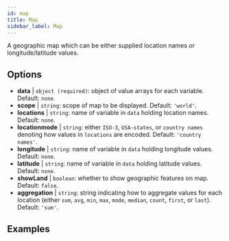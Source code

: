 ```yaml
---
id: map
title: Map
sidebar_label: Map
---
```


A geographic map which can be either supplied location names or longitude/latitude values.

## Options

* __data__ | `object (required)`: object of value arrays for each variable. Default: `none`.
* __scope__ | `string`: scope of map to be displayed. Default: `'world'`.
* __locations__ | `string`: name of variable in `data` holding location names. Default: `none`.
* __locationmode__ | `string`: either `ISO-3`, `USA-states`, or `country names` denoting how values in `locations` are encoded. Default: `'country names'`.
* __longitude__ | `string`: name of variable in `data` holding longitude values. Default: `none`.
* __latitude__ | `string`: name of variable in `data` holding latitude values. Default: `none`.
* __showLand__ | `boolean`: whether to show geographic features on map. Default: `false`.
* __aggregation__ | `string`: string indicating how to aggregate values for each location (either `sum`, `avg`, `min`, `max`, `mode`, `median`, `count`, `first`, or `last`). Default: `'sum'`.


## Examples
